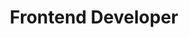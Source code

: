 ---
title: "Frontend Developer"
excerpt: "Step by step guide to becoming a modern frontend developer"
permalink: /frontend
featured: true
layout: roadmap
categories: [roadmaps]
graphic: "/assets/img/roadmaps/frontend.png"
---